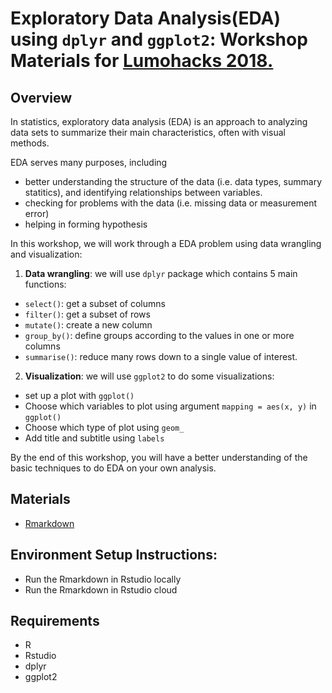 # **Exploratory Data Analysis(EDA)** using `dplyr` and `ggplot2`: Workshop Materials for [Lumohacks 2018.](http://www.lumohacks.com/)

## Overview

In statistics, exploratory data analysis (EDA) is an approach to analyzing data sets to summarize their main characteristics, often with visual methods.                
               
EDA serves many purposes, including 

- better understanding the structure of the data (i.e. data types, summary statitics), and identifying relationships between variables. 
- checking for problems with the data (i.e. missing data or measurement error) 
- helping in forming hypothesis

In this workshop, we will work through a EDA problem using data wrangling and visualization:

1. **Data wrangling**: we will use `dplyr` package which contains 5 main functions:

- `select()`: get a subset of columns
- `filter()`: get a subset of rows
- `mutate()`: create a new column
- `group_by()`: define groups according to the values in one or more columns
- `summarise()`: reduce many rows down to a single value of interest.

2. **Visualization**: we will use `ggplot2` to do some visualizations:

- set up a plot with `ggplot()`
- Choose which variables to plot using argument `mapping = aes(x, y)` in `ggplot()`
- Choose which type of plot using `geom_`
- Add title and subtitle using `labels`

By the end of this workshop, you will have a better understanding of the basic techniques to do EDA on your own analysis.

## Materials

- [Rmarkdown](./eda/eda_workshop.Rmd)

## Environment Setup Instructions:
- Run the Rmarkdown in Rstudio locally
- Run the Rmarkdown in Rstudio cloud

## Requirements
- R
- Rstudio
- dplyr
- ggplot2

